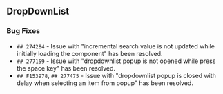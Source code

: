 ##  DropDownList

###    Bug Fixes

- `## 274284` - Issue with "incremental search value is not updated while initially loading the component" has been resolved.
- `## 277159` - Issue with "dropdownlist popup is not opened while press the space key" has been resolved.
- `## F153978`, `## 277475` - Issue with "dropdownlist popup is closed with delay when selecting an item from popup" has been resolved.

